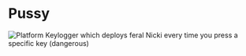# Pussy
![Platform](https://img.shields.io/badge/platform-Windows-blue)
Keylogger which deploys feral Nicki every time you press a specific key (dangerous)